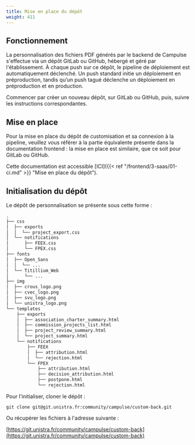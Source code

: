 ```yaml
---
title: Mise en place du dépôt
weight: 411
---
```


## Fonctionnement 

La personnalisation des fichiers PDF générés par le backend de Campulse s'effectue via un dépôt GitLab ou GitHub, hébergé et géré par l'établissement. 
À chaque push sur ce dépôt, le pipeline de déploiement est automatiquement déclenché. Un push standard initie un déploiement en préproduction, 
tandis qu’un push tagué déclenche un déploiement en préproduction et en production.

Commencer par créer un nouveau dépôt, sur GitLab ou GitHub, puis, suivre les instructions correspondantes.

## Mise en place

Pour la mise en place du dépôt de customisation et sa connexion à la pipeline, veuillez vous référer à la partie équivalente présente dans la documentation frontend : la mise en place est similaire, que ce soit pour GitLab ou GitHub.

Cette documentation est accessible [ICI]({{< ref "/frontend/3-saas/01-ci.md" >}} "Mise en place du dépôt").

## Initialisation du dépôt

Le dépôt de personnalisation se présente sous cette forme :

```txt
.
├── css
│  ├── exports
│  │  └── project_export.css
│  └── notifications
│      ├── FEEX.css
│      └── FPEX.css
├── fonts
│  ├── Open_Sans
│  │  └── ...
│  └── Titillium_Web
│      └── ...
├── img
│  ├── crous_logo.png
│  ├── cvec_logo.png
│  ├── svu_logo.png
│  └── unistra_logo.png
└── templates
    ├── exports
    │  ├── association_charter_summary.html
    │  ├── commission_projects_list.html
    │  ├── project_review_summary.html
    │  └── project_summary.html
    └── notifications
        ├── FEEX
        │  ├── attribution.html
        │  └── rejection.html
        └── FPEX
            ├── attribution.html
            ├── decision_attribution.html
            ├── postpone.html
            └── rejection.html

```

Pour l'initialiser, cloner le dépôt : 

`git clone git@git.unistra.fr:community/campulse/custom-back.git`

Ou récupérer les fichiers à l'adresse suivante :

[https://git.unistra.fr/community/campulse/custom-back](https://git.unistra.fr/community/campulse/custom-back)